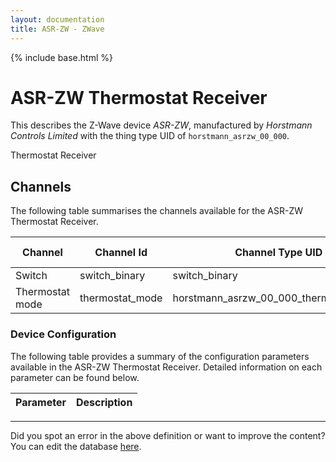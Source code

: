 ```yaml
---
layout: documentation
title: ASR-ZW - ZWave
---
```


{% include base.html %}

# ASR-ZW Thermostat Receiver

This describes the Z-Wave device *ASR-ZW*, manufactured by *Horstmann Controls Limited* with the thing type UID of ```horstmann_asrzw_00_000```. 

Thermostat Receiver


## Channels
The following table summarises the channels available for the ASR-ZW Thermostat Receiver.

| Channel | Channel Id | Channel Type UID | Category | Item Type |
|---------|------------|------------------|----------|-----------|
| Switch | switch_binary | switch_binary | Switch | Switch |
| Thermostat mode | thermostat_mode | horstmann_asrzw_00_000_thermostat_mode | Temperature | Number |


### Device Configuration
The following table provides a summary of the configuration parameters available in the ASR-ZW Thermostat Receiver.
Detailed information on each parameter can be found below.

| Parameter   | Description |
|-------------|-------------|


---

Did you spot an error in the above definition or want to improve the content?
You can edit the database [here](http://www.cd-jackson.com/index.php/zwave/zwave-device-database/zwave-device-list/devicesummary/310).

